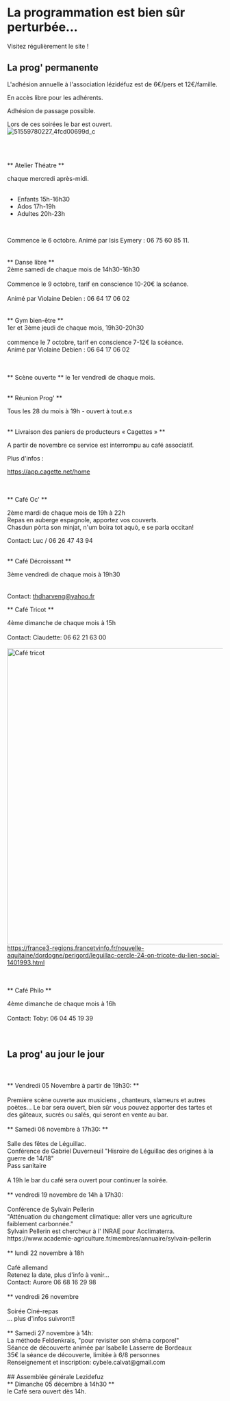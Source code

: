 

<!-- Exemple:

#### mardi 10 mars
## Café Oc.
** A partir de 18h30 **  
Où l'on partage <del>un bon repas à 8 €</del> tout en bavardant en occitan...   
__En auberge espagnole ! ! !__  
Chasdun pòrta son minjat e n'um boira tot aquò. Chacun apporte son repas et on mélange le tout. 
 [>>>> SOYEZ BENEVOLE,CLIQUEZ ICI<<<](http://www.date.marsnet.org/zqqlm9esy2sd2tfo)

fin exemple -->


La programmation est bien sûr perturbée...
==
Visitez régulièrement le site !
<br/>

## La prog' permanente

L'adhésion annuelle à l'association lézidéfuz est de 6€/pers et 12€/famille.

En accès libre pour les adhérents.

Adhésion de passage possible.

Lors de ces soirées le bar est ouvert.  
![51559780227_4fcd00699d_c](https://user-images.githubusercontent.com/77194514/138118892-19e2d49f-4e11-4d22-a5fe-37211b4db673.jpg)

<br/>  
<br/> 

** Atelier Théatre **

chaque mercredi après-midi.  
<br/> 

* Enfants 15h-16h30
* Ados 17h-19h
* Adultes 20h-23h  
<br/> 

Commence le 6 octobre.
Animé par Isis Eymery : 06 75 60 85 11.    
<br/>
<br/>
** Danse libre **
<br/>
2ème samedi de chaque mois de 14h30-16h30  
 <br/> 
Commence le 9 octobre, tarif en conscience 10-20€ la scéance.  
<br/>
Animé par Violaine Debien : 06 64 17 06 02  
<br/>
<br/>
** Gym bien-être **
<br/>
1er et 3ème jeudi de chaque mois, 19h30-20h30
<br/>  
commence le 7 octobre, tarif en conscience 7-12€ la scéance.
<br/> 
Animé par Violaine Debien : 06 64 17 06 02
<br/>     
<br/>  

** Scène ouverte **
le 1er vendredi de chaque mois.
<br/> 
<br/>

** Réunion Prog' **

Tous les 28 du mois à 19h - ouvert à tout.e.s
<br/>
<br/>

** Livraison des paniers de producteurs « Cagettes » **

A partir de novembre ce service est interrompu au café associatif.

Plus d'infos :

https://app.cagette.net/home  
<br/>
<br/>
  

** Café Oc' **

2ème mardi de chaque mois de 19h à 22h  
Repas en auberge espagnole, apportez vos couverts.
<br/>
Chasdun pòrta son minjat, n'um boira tot aquò, e se parla occitan!


Contact: Luc / 06 26 47 43 94
<br/>
<br/>
  

** Café Décroissant **

3ème vendredi de chaque mois à 19h30  
<br/>
<br/>
Contact: thdharveng@yahoo.fr

** Café Tricot **

4ème dimanche de chaque mois à 15h
<br/>
<br/>
Contact: Claudette: 06 62 21 63 00
<br/>
<br/>
<img width="691" alt="Café tricot" src="https://user-images.githubusercontent.com/77194514/132258126-2237668e-bc70-4688-9b77-b1c282652e94.png">
https://france3-regions.francetvinfo.fr/nouvelle-aquitaine/dordogne/perigord/leguillac-cercle-24-on-tricote-du-lien-social-1401993.html  
<br/>
<br/>
  

** Café Philo **

4ème dimanche de chaque mois à 16h
<br/>
<br/>
Contact: Toby: 06 04 45 19 39
<br/>
<br/>
<br/>
## La prog' au jour le jour
<br/>     
<br/>
** Vendredi 05 Novembre à partir de 19h30: **
<br/>
<br/>
Première scène  ouverte aux musiciens , chanteurs, slameurs et autres poètes...
Le bar sera ouvert, bien sûr vous pouvez apporter des tartes et des
gâteaux, sucrés ou salés, qui seront en vente au bar.
 <br/>
 <br/>
** Samedi 06 novembre à 17h30: **
<br/>
<br/>
Salle des fêtes de Léguillac.
<br/>
Conférence de Gabriel Duverneuil "Hisroire de Léguillac des origines à la guerre de 14/18"
<br/>
Pass sanitaire 
<br/>
<br/>
A 19h le bar du café sera ouvert pour continuer la soirée.
<br/>
<br/>
** vendredi 19 novembre de 14h à 17h30: 
<br/>
<br/>
Conférence de Sylvain Pellerin 
<br/>
 "Atténuation du changement climatique: aller vers une agriculture faiblement carbonnée."
 <br/>
  Sylvain Pellerin est chercheur à l' INRAE pour Acclimaterra.
https://www.academie-agriculture.fr/membres/annuaire/sylvain-pellerin
<br/>
<br/>
** lundi 22 novembre à 18h 
<br/>
<br/>
Café allemand  
<br/>
Retenez la date, plus d'info à venir...
<br/>
Contact: Aurore 06 68 16 29 98
<br/>
<br/> 
** vendredi 26 novembre 
<br/>
<br/>
Soirée Ciné-repas 
<br/>
 ... plus d'infos suivront!!
 <br/>
 <br/>
** Samedi 27 novembre à 14h: 
<br/>
La méthode Feldenkrais, "pour revisiter son shéma corporel"
<br/>
Séance de découverte animée par Isabelle Lasserre de Bordeaux
<br/>
35€ la séance de découverte,  limitée à 6/8 personnes
<br/>
Renseignement et inscription: cybele.calvat@gmail.com
<br/> 
<br/>
## Assemblée générale Lezidefuz
 <br/>
 ** Dimanche 05 décembre à 14h30  **
  <br/>
  le Café sera ouvert dès 14h.
  









